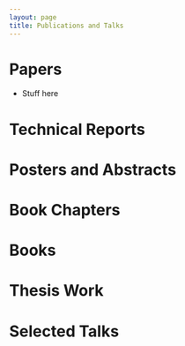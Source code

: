 ```yaml
---
layout: page
title: Publications and Talks
---
```


# Papers

* Stuff here

# Technical Reports

# Posters and Abstracts

# Book Chapters

# Books

# Thesis Work

# Selected Talks
